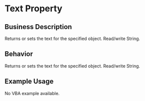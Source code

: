 # Text Property

## Business Description
Returns or sets the text for the specified object. Read/write String.

## Behavior
Returns or sets the text for the specified object. Read/write String.

## Example Usage
No VBA example available.
